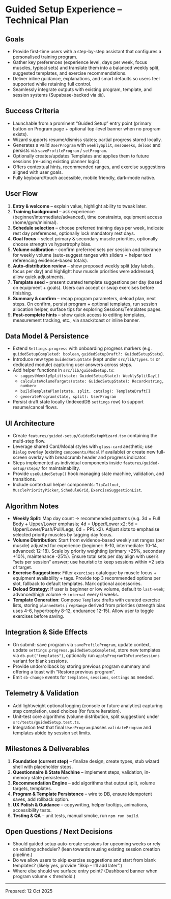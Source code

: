 # Guided Setup Experience – Technical Plan

## Goals

- Provide first-time users with a step-by-step assistant that configures a personalised training program.
- Gather key preferences (experience level, days per week, focus muscles, typical sets) and translate them into a balanced weekly split, suggested templates, and exercise recommendations.
- Deliver inline guidance, explanations, and smart defaults so users feel supported while retaining full control.
- Seamlessly integrate outputs with existing program, template, and session systems (Supabase-backed via `db`).

## Success Criteria

- Launchable from a prominent “Guided Setup” entry point (primary button on Program page + optional top-level banner when no program exists).
- Wizard supports resume/dismiss states; partial progress stored locally.
- Generates a valid `UserProgram` with `weeklySplit`, `mesoWeeks`, `deload` and persists via `saveProfileProgram` / `setProgram`.
- Optionally creates/updates Templates and applies them to future sessions (re-using existing planner logic).
- Offers contextual hints, recommended ranges, and exercise suggestions aligned with user goals.
- Fully keyboard/touch accessible, mobile friendly, dark-mode native.

## User Flow

1. **Entry & welcome** – explain value, highlight ability to tweak later.
2. **Training background** – ask experience (beginner/intermediate/advanced), time constraints, equipment access (home/gym/minimal).
3. **Schedule selection** – choose preferred training days per week, indicate rest day preferences, optionally lock mandatory rest days.
4. **Goal focus** – select primary & secondary muscle priorities, optionally choose strength vs hypertrophy bias.
5. **Volume calibration** – confirm preferred sets per session and tolerance for weekly volume (auto-suggest ranges with sliders + helper text referencing evidence-based totals).
6. **Auto-distribution review** – show proposed weekly split (day labels, focus per day) and highlight how muscle priorities were addressed; allow quick adjustments.
7. **Template seed** – present curated template suggestions per day (based on equipment + goals). Users can accept or swap exercises before finishing.
8. **Summary & confirm** – recap program parameters, deload plan, next steps. On confirm, persist program + optional templates, run session allocation helper, surface tips for exploring Sessions/Templates pages.
9. **Post-complete hints** – show quick access to editing templates, measurement tracking, etc., via snack/toast or inline banner.

## Data Model & Persistence

- Extend `Settings.progress` with onboarding progress markers (e.g. `guidedSetupCompleted: boolean`, `guidedSetupDraft?: GuidedSetupState`).
- Introduce new type `GuidedSetupState` (kept under `src/lib/types.ts` or dedicated module) capturing user answers across steps.
- Add helper functions in `src/lib/guidedSetup.ts`:
  - `suggestWeeklySplit(state: GuidedSetupState): WeeklySplitDay[]`
  - `calculateVolumeTargets(state: GuidedSetupState): Record<string, number>`
  - `buildTemplatePlan(state, split, catalog): TemplateDraft[]`
  - `generateProgram(state, split): UserProgram`
- Persist draft state locally (IndexedDB `settings` row) to support resume/cancel flows.

## UI Architecture

- Create `features/guided-setup/GuidedSetupWizard.tsx` containing the multi-step flow.
- Leverage shared Card/Modal styles with `glass-card` aesthetic; use `Dialog` overlay (existing `components/Modal` if available) or create new full-screen overlay with breadcrumb header and progress indicator.
- Steps implemented as individual components inside `features/guided-setup/steps/` for maintainability.
- Provide `useGuidedSetup()` hook managing state machine, validation, and transitions.
- Include contextual helper components: `TipCallout`, `MusclePriorityPicker`, `ScheduleGrid`, `ExerciseSuggestionList`.

## Algorithm Notes

- **Weekly Split**: Map day count → recommended patterns (e.g. 3d = Full Body + Upper/Lower emphasis; 4d = Upper/Lower x2; 5d = Upper/Lower/Push/Pull/Legs; 6d = PPL x2). Adjust slots to emphasise selected priority muscles by tagging day focus.
- **Volume Distribution**: Start from evidence-based weekly set ranges (per muscle) adjusted for experience (beginner: 8-10, intermediate: 10-14, advanced: 12-18). Scale by priority weighting (primary +25%, secondary +10%, maintenance -25%). Ensure total sets per day align with user’s “sets per session” answer; use heuristic to keep sessions within ±2 sets of target.
- **Exercise Suggestions**: Filter `exercises` catalogue by muscle focus + equipment availability + tags. Provide top 3 recommended options per slot, fallback to default templates. Mark optional accessories.
- **Deload Strategy**: If user is beginner or low volume, default to `last-week`; advanced/high volume -> `interval` every 6 weeks.
- **Template Generation**: Compose `Template` drafts with curated exercise lists, storing `plannedSets` / `repRange` derived from priorities (strength bias uses 4-6, hypertrophy 8-12, endurance 12-15). Allow user to toggle exercises before saving.

## Integration & Side Effects

- On submit: save program via `saveProfileProgram`, update context, update `settings.progress.guidedSetupCompleted`, store new templates via `db.put("templates")`, optionally run `applyProgramToFutureSessions` variant for blank sessions.
- Provide undo/rollback by storing previous program summary and offering a toast with “Restore previous program”.
- Emit `sb-change` events for `templates`, `sessions`, `settings` as needed.

## Telemetry & Validation

- Add lightweight optional logging (console or future analytics) capturing step completion, used choices (for future iteration).
- Unit-test core algorithms (volume distribution, split suggestion) under `src/tests/guidedSetup.test.ts`.
- Integration test that final `UserProgram` passes `validateProgram` and templates abide by session set limits.

## Milestones & Deliverables

1. **Foundation (current step)** – finalize design, create types, stub wizard shell with placeholder steps.
2. **Questionnaire & State Machine** – implement steps, validation, in-memory state persistence.
3. **Recommendation Engine** – add algorithms that output split, volume targets, templates.
4. **Program & Template Persistence** – wire to DB, ensure idempotent saves, add rollback option.
5. **UX Polish & Guidance** – copywriting, helper tooltips, animations, accessibility tests.
6. **Testing & QA** – unit tests, manual smoke, run `npm run build`.

## Open Questions / Next Decisions

- Should guided setup auto-create sessions for upcoming weeks or rely on existing scheduler? (lean towards reusing existing session creation pipeline.)
- Do we allow users to skip exercise suggestions and start from blank templates? (likely yes, provide “Skip – I’ll add later”.)
- Where else should we surface entry point? (Dashboard banner when program volume < threshold.)

---

Prepared: 12 Oct 2025
